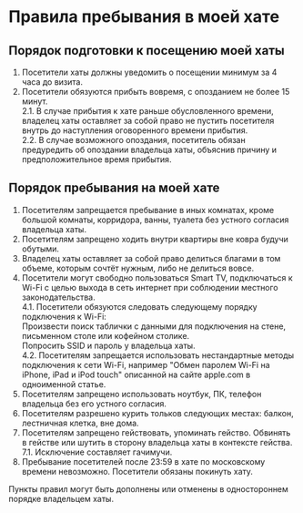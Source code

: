 # Правила пребывания в моей хате
## Порядок подготовки к посещению моей хаты  
1. Посетители хаты должны уведомить о посещении минимум за 4 часа до визита.
2. Посетители обязуются прибыть вовремя, с опозданием не более 15 минут.   
2.1. В случае прибытия к хате раньше обусловленного времени, владелец хаты оставляет за собой право не пустить посетителя внутрь до наступления оговоренного времени прибытия.   
2.2. В случае возможного опоздания, посетитель обязан предуредить об опоздании владельца хаты, объяснив причину и предположительное время прибытия.   
## Порядок пребывания на моей хате
1. Посетителям запрещается пребывание в иных комнатах, кроме большой комнаты, корридора, ванны, туалета без устного согласия владельца хаты. 
2. Посетителям запрещено ходить внутри квартиры вне ковра будучи обутыми.
3. Владелец хаты оставляет за собой право делиться благами в том объеме, которым сочтёт нужным, либо не делиться вовсе.
4. Посетители могут свободно пользоваться Smart TV, подключаться к Wi-Fi с целью выхода в сеть интернет при соблюдении местного законодательства.  
4.1. Посетители обязуются следовать следующему порядку подключения к Wi-Fi:    
Произвести поиск таблички с данными для подключения на стене, письменном столе или кофейном столике.  
Попросить SSID и пароль у владельца хаты.   
4.2. Посетителям запрещается использовать нестандартные методы подключения к сети Wi-Fi, например "Обмен паролем Wi-Fi на iPhone, iPad и iPod touch" описанной на сайте apple.com в одноименной статье.   
5. Посетителям запрещено использовать ноутбук, ПК, телефон владельца без его устного согласия. 
6. Посетителям разрешено курить тольков следующих местах: балкон, лестничная клетка, вне дома.
7. Посетителям запрещено гействовать, упоминать гейство. Обвинять в гействе или шутить в сторону владельца хаты в контексте гейства.  
7.1. Исключение составляет гачимучи. 
8. Пребывание посетителей после 23:59 в хате по московскому времени невозможно. Посетители обязаны покинуть хату.

Пункты правил могут быть дополнены или отменены в одностороннем порядке владельцем хаты.